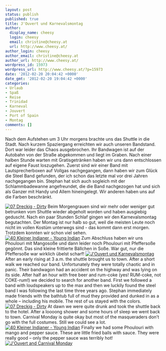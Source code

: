 ```yaml
---
layout: post
status: publish
published: true
title: J'Ouvert und Karnevalsmontag
author:
  display_name: cheesy
  login: cheesy
  email: christine@cheesy.at
  url: http://www.cheesy.at/
author_login: cheesy
author_email: christine@cheesy.at
author_url: http://www.cheesy.at/
wordpress_id: 15973
wordpress_url: http://www.cheesy.at/?p=15973
date: '2012-02-20 20:04:42 +0000'
date_gmt: '2012-02-20 19:04:42 +0000'
categories:
- Urlaub
- Spaß
- Reise
- Trinidad
- Karneval
- Jouvert
- Port of Spain
- Montag
comments: []
---
```

<!--:de-->Nach dem Aufstehen um 3 Uhr morgens brachte uns das Shuttle in die Stadt. Nach kurzem Spaziergang erreichten wir auch unseren Bandstand. Dort war leider das Chaos ausgebrochen. Ihr Bandwagen ist auf der Autobahn von der Straße abgekommen und liegt im Graben. Nach einer halben Stunde warten mit Gratisgetränken haben wir uns dann entschlossen auf eigene Faust loszugehen. Zuerst sind wir einer Band mit Lautsprecherboxen auf Vollgas nachgegangen, dann haben wir zum Glück die Steel Band gefunden, der ich schon das letzte mal vor drei Jahren nachgegangen bin. Stephan hat sich auch sogleich mit der Schlammbadewanne angefreundet, die die Band nachgezogen hat und sich als Ganzer mit Handy und Allem hineingelegt. Wir anderen haben uns auf die Farben beschränkt.
[![](http://www.cheesy.at/wp-content/uploads/07-Dreckig-Dirty-300x300.jpg "07 Dreckig - Dirty")](http://www.cheesy.at/wp-content/uploads/07-Dreckig-Dirty.jpg)
Beim Morgengrauen sind wir mehr oder weniger gut betrunken vom Shuttle wieder abgeholt worden und haben ausgiebig geduscht. Nach ein paar Stunden Schlaf gingen wir den Karnevalsmontag begutachten. Der Montag ist nur halb so gut, weil die meisten Leute noch nicht im vollen Kostüm unterwegs sind - das kommt dann erst morgen. Trotzdem konnten wir schon viel sehen.
[![](http://www.cheesy.at/wp-content/uploads/40-Kleiner-Indianer-Young-Indian-300x200.jpg "40 Kleiner Indianer - Young Indian")](http://www.cheesy.at/wp-content/uploads/40-Kleiner-Indianer-Young-Indian.jpg)
Zum Abschluss haben wir uns Phoulouri mit Mangosoße und dann leider noch Phoulouri mit Pfeffersoße gegönnt. Das sind kleine frittierte Bällchen in Soße. War gut, nur die Pfeffersoße war wirklich übelst scharf!
[![](http://www.cheesy.at/wp-content/uploads/thumb16.jpg "J'Ouvert und Karnevalsmontag")](http://www.cheesy.at/fotos/urlaub/trinidad-tobago/jouvert-und-karnevalsmontag/)<!--:--><!--:en-->After an early rising at 3 a.m. the shuttle brought us to town. After a short walk we reached our band. Unfortunately they were totally chaotic and in panic. Their bandwagon had an accident on the highway and was lying on its side. After half an hour with free beer and rum-coke (yes! RUM-coke, not COKE-rum!) we decided to search for another band. First we followed a band with loudspeakers up to the max and then we luckily found the steel band I was following the last time three years ago. Stephan immediately made friends with the bathtub full of mud they provided and dunked in as a whole – including his mobile. The rest of us stayed with the colors.
[![](http://www.cheesy.at/wp-content/uploads/07-Dreckig-Dirty-300x300.jpg "07 Dreckig - Dirty")](http://www.cheesy.at/wp-content/uploads/07-Dreckig-Dirty.jpg)
At dawn we were quite drunk and took the shuttle back to the hotel. After a loooong shower and some hours of sleep we went back to town. Carnival Monday is quite okay but most of the masqueraders don’t go with the full costumes. Still we could see a lot.
[![](http://www.cheesy.at/wp-content/uploads/40-Kleiner-Indianer-Young-Indian-300x200.jpg "40 Kleiner Indianer - Young Indian")](http://www.cheesy.at/wp-content/uploads/40-Kleiner-Indianer-Young-Indian.jpg)
Finally we had some Phoulouri with mango and pepper sauce. These are little fried balls with sauce. They were really good – only the pepper sauce was terribly hot!
[![](http://www.cheesy.at/wp-content/uploads/thumb16.jpg "J'Ouvert and Carnival Monday")](http://www.cheesy.at/en/fotos/urlaub/trinidad-tobago/jouvert-und-karnevalsmontag/)<!--:-->
